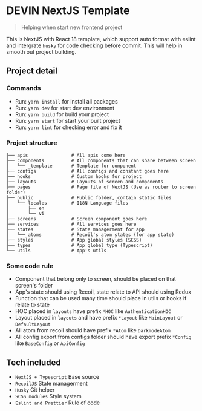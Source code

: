 # DEVIN NextJS Template

> Helping when start new frontend project

This is NextJS with React 18 template, which support auto format with eslint and intergrate `husky` for code checking before commit. This will help in smooth out project building.

## Project detail

### Commands

- Run: `yarn install` for install all packages
- Run: `yarn dev` for start dev environment
- Run: `yarn build` for build your project
- Run: `yarn start` for start your built project
- Run: `yarn lint` for checking error and fix it

### Project structure

```
├── apis                # All apis come here
├── components          # All components that can share between screen
│   └── _template       # Template for component
├── configs             # All configs and constant goes here
├── hooks               # Custom hooks for project
├── layouts             # Layouts of screen and components
├── pages               # Page file of NextJS (Use as router to screen folder)
├── public              # Public folder, contain static files
│   └── locales         # I18N Language files
│       ├── en
│       └── vi
├── screens             # Screen component goes here
├── services            # All services goes here
├── states              # State managerment for app
│   └── atoms           # Recoil's atom states (for app state)
├── styles              # App global styles (SCSS)
├── types               # App global type (Typescript)
└── utils               # App's utils
```

### Some code rule

- Component that belong only to screen, should be placed on that screen's folder
- App's state should using Recoil, state relate to API should using Redux
- Function that can be used many time should place in utils or hooks if relate to state
- HOC placed in `layouts` have prefix `*HOC` like `AuthenticationHOC`
- Layout placed in `layouts` and have prefix `*Layout` like `MainLayout` or `DefaultLayout`
- All atom from recoil should have prefix `*Atom` like `DarkmodeAtom`
- All config export from configs folder should have export prefix `*Config` like `BaseConfig` or `ApiConfig`

## Tech included

- `NextJS + Typescript` Base source
- `RecoilJS` State managerment
- `Husky` Git helper
- `SCSS modules` Style system
- `Eslint and Prettier` Rule of code
